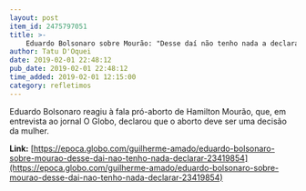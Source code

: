 ```yaml
---
layout: post
item_id: 2475797051
title: >-
    Eduardo Bolsonaro sobre Mourão: "Desse daí não tenho nada a declarar"
author: Tatu D'Oquei
date: 2019-02-01 22:48:12
pub_date: 2019-02-01 22:48:12
time_added: 2019-02-01 12:15:00
category: refletimos
---
```


Eduardo Bolsonaro reagiu à fala pró-aborto de Hamilton Mourão, que, em entrevista ao jornal O Globo, declarou que o aborto deve ser uma decisão da mulher.

**Link:** [https://epoca.globo.com/guilherme-amado/eduardo-bolsonaro-sobre-mourao-desse-dai-nao-tenho-nada-declarar-23419854](https://epoca.globo.com/guilherme-amado/eduardo-bolsonaro-sobre-mourao-desse-dai-nao-tenho-nada-declarar-23419854)


